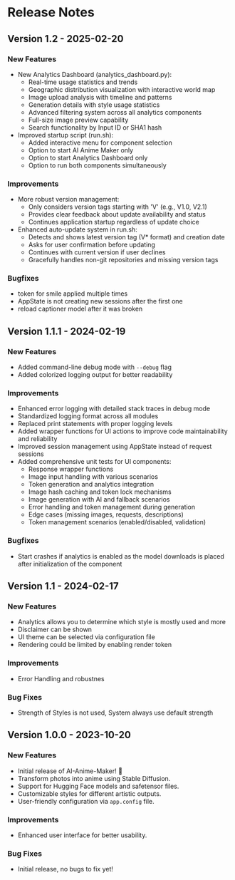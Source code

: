 # Release Notes

## Version 1.2 - 2025-02-20

### New Features
- New Analytics Dashboard (analytics_dashboard.py):
  - Real-time usage statistics and trends
  - Geographic distribution visualization with interactive world map
  - Image upload analysis with timeline and patterns
  - Generation details with style usage statistics
  - Advanced filtering system across all analytics components
  - Full-size image preview capability
  - Search functionality by Input ID or SHA1 hash
- Improved startup script (run.sh):
  - Added interactive menu for component selection
  - Option to start AI Anime Maker only
  - Option to start Analytics Dashboard only
  - Option to run both components simultaneously
  
### Improvements
- More robust version management:
  - Only considers version tags starting with 'V' (e.g., V1.0, V2.1)
  - Provides clear feedback about update availability and status
  - Continues application startup regardless of update choice
- Enhanced auto-update system in run.sh:
  - Detects and shows latest version tag (V* format) and creation date
  - Asks for user confirmation before updating
  - Continues with current version if user declines
  - Gracefully handles non-git repositories and missing version tags

### Bugfixes
- token for smile applied multiple times
- AppState is not creating new sessions after the first one
- reload captioner model after it was broken
  
## Version 1.1.1 - 2024-02-19

### New Features
- Added command-line debug mode with `--debug` flag
- Added colorized logging output for better readability

### Improvements
- Enhanced error logging with detailed stack traces in debug mode
- Standardized logging format across all modules
- Replaced print statements with proper logging levels
- Added wrapper functions for UI actions to improve code maintainability and reliability
- Improved session management using AppState instead of request sessions
- Added comprehensive unit tests for UI components:
  - Response wrapper functions
  - Image input handling with various scenarios
  - Token generation and analytics integration
  - Image hash caching and token lock mechanisms
  - Image generation with AI and fallback scenarios
  - Error handling and token management during generation
  - Edge cases (missing images, requests, descriptions)
  - Token management scenarios (enabled/disabled, validation)

### Bugfixes
- Start crashes if analytics is enabled as the model downloads is placed after initialization of the component 

## Version 1.1 - 2024-02-17

### New Features
- Analytics allows you to determine which style is mostly used and more
- Disclaimer can be shown
- UI theme can be selected via configuration file
- Rendering could be limited by enabling render token

### Improvements
- Error Handling and robustnes

### Bug Fixes
- Strength of Styles is not used, System always use default strength

## Version 1.0.0 - 2023-10-20

### New Features
- Initial release of AI-Anime-Maker! 🎉
- Transform photos into anime using Stable Diffusion.
- Support for Hugging Face models and safetensor files.
- Customizable styles for different artistic outputs.
- User-friendly configuration via `app.config` file.

### Improvements
- Enhanced user interface for better usability.

### Bug Fixes
- Initial release, no bugs to fix yet!
